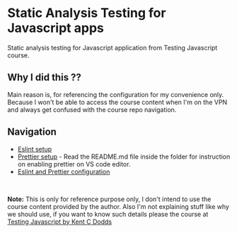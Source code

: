 # Static Analysis Testing for Javascript apps

Static analysis testing for Javascript application from Testing Javascript course.


## Why I did this ??
Main reason is, for referencing the configuration for my convenience only. Because I won't be able to access the course content when I'm on the VPN and always get confused with the course repo navigation.


## Navigation

* [Eslint setup](https://github.com/SanthoshRaju91/static-analysis-testing-js/tree/master/eslint-setup)
* [Prettier setup](https://github.com/SanthoshRaju91/static-analysis-testing-js/tree/master/prettier-setup) - Read the README.md file inside the folder for instruction on enabling prettier on VS code editor.
* [Eslint and Prettier configuration](https://github.com/SanthoshRaju91/static-analysis-testing-js/tree/master/eslint-prettier-config)

<br/>

**Note:** This is only for reference purpose only, I don't intend to use the course content provided by the author. Also I'm not explaining stuff like why we should use, if you want to know such details please the course at [Testing Javascript by Kent C Dodds](https://testingjavascript.com/)
